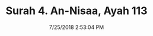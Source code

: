 ---
title       : "Surah 4. An-Nisaa, Ayah 113"
date        : 7/25/2018 2:53:04 PM
draft       : false
type        : "quran"
layout      : "compare"
BookCode    : "CMP"
SurahNumber : "4"
AyahNumber  : "113"
TotalAyah   : "176"
---
